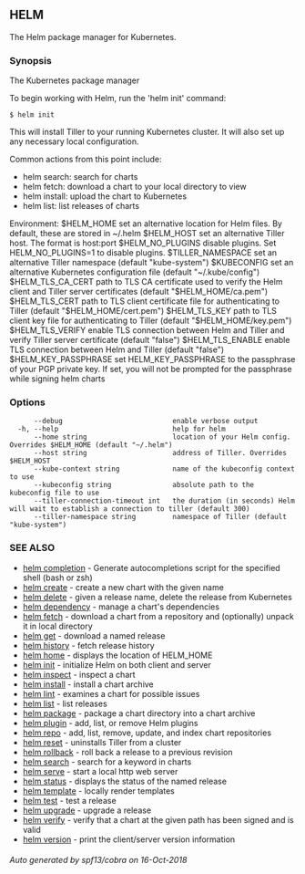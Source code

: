 ## HELM

The Helm package manager for Kubernetes.

### Synopsis

The Kubernetes package manager

To begin working with Helm, run the 'helm init' command:

	$ helm init

This will install Tiller to your running Kubernetes cluster.
It will also set up any necessary local configuration.

Common actions from this point include:

- helm search:    search for charts
- helm fetch:     download a chart to your local directory to view
- helm install:   upload the chart to Kubernetes
- helm list:      list releases of charts

Environment:
  $HELM_HOME           set an alternative location for Helm files. By default, these are stored in ~/.helm
  $HELM_HOST           set an alternative Tiller host. The format is host:port
  $HELM_NO_PLUGINS     disable plugins. Set HELM_NO_PLUGINS=1 to disable plugins.
  $TILLER_NAMESPACE    set an alternative Tiller namespace (default "kube-system")
  $KUBECONFIG          set an alternative Kubernetes configuration file (default "~/.kube/config")
  $HELM_TLS_CA_CERT    path to TLS CA certificate used to verify the Helm client and Tiller server certificates (default "$HELM_HOME/ca.pem")
  $HELM_TLS_CERT       path to TLS client certificate file for authenticating to Tiller (default "$HELM_HOME/cert.pem")
  $HELM_TLS_KEY        path to TLS client key file for authenticating to Tiller (default "$HELM_HOME/key.pem")
  $HELM_TLS_VERIFY     enable TLS connection between Helm and Tiller and verify Tiller server certificate (default "false")
  $HELM_TLS_ENABLE     enable TLS connection between Helm and Tiller (default "false")
  $HELM_KEY_PASSPHRASE set HELM_KEY_PASSPHRASE to the passphrase of your PGP private key. If set, you will not be prompted for
                       the passphrase while signing helm charts



### Options

```
      --debug                           enable verbose output
  -h, --help                            help for helm
      --home string                     location of your Helm config. Overrides $HELM_HOME (default "~/.helm")
      --host string                     address of Tiller. Overrides $HELM_HOST
      --kube-context string             name of the kubeconfig context to use
      --kubeconfig string               absolute path to the kubeconfig file to use
      --tiller-connection-timeout int   the duration (in seconds) Helm will wait to establish a connection to tiller (default 300)
      --tiller-namespace string         namespace of Tiller (default "kube-system")
```

### SEE ALSO

* [helm completion](helm_completion.md)	 - Generate autocompletions script for the specified shell (bash or zsh)
* [helm create](helm_create.md)	 - create a new chart with the given name
* [helm delete](helm_delete.md)	 - given a release name, delete the release from Kubernetes
* [helm dependency](helm_dependency.md)	 - manage a chart's dependencies
* [helm fetch](helm_fetch.md)	 - download a chart from a repository and (optionally) unpack it in local directory
* [helm get](helm_get.md)	 - download a named release
* [helm history](helm_history.md)	 - fetch release history
* [helm home](helm_home.md)	 - displays the location of HELM_HOME
* [helm init](helm_init.md)	 - initialize Helm on both client and server
* [helm inspect](helm_inspect.md)	 - inspect a chart
* [helm install](helm_install.md)	 - install a chart archive
* [helm lint](helm_lint.md)	 - examines a chart for possible issues
* [helm list](helm_list.md)	 - list releases
* [helm package](helm_package.md)	 - package a chart directory into a chart archive
* [helm plugin](helm_plugin.md)	 - add, list, or remove Helm plugins
* [helm repo](helm_repo.md)	 - add, list, remove, update, and index chart repositories
* [helm reset](helm_reset.md)	 - uninstalls Tiller from a cluster
* [helm rollback](helm_rollback.md)	 - roll back a release to a previous revision
* [helm search](helm_search.md)	 - search for a keyword in charts
* [helm serve](helm_serve.md)	 - start a local http web server
* [helm status](helm_status.md)	 - displays the status of the named release
* [helm template](helm_template.md)	 - locally render templates
* [helm test](helm_test.md)	 - test a release
* [helm upgrade](helm_upgrade.md)	 - upgrade a release
* [helm verify](helm_verify.md)	 - verify that a chart at the given path has been signed and is valid
* [helm version](helm_version.md)	 - print the client/server version information

###### Auto generated by spf13/cobra on 16-Oct-2018
